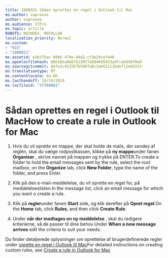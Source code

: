 ```yaml
---
title: 1800021 Sådan oprettes en regel i Outlook til Mac
ms.author: supravee
author: supravee
ms.audience: ITPro
ms.topic: article
ROBOTS: NOINDEX, NOFOLLOW
localization_priority: Normal
ms.custom:
- "923"
- "1800021"
ms.assetid: e3b275ac-09b6-47de-94d2-cf3e29cef446
ms.openlocfilehash: 80e1bba8b07b13077a984699353adfca9d56f0e0
ms.sourcegitcommit: defe2c412567b596fa8c3ab52111bde712ebb314
ms.translationtype: MT
ms.contentlocale: da-DK
ms.lasthandoff: 10/29/2019
ms.locfileid: "37769081"
---
```

# <a name="how-to-create-a-rule-in-outlook-for-mac"></a><span data-ttu-id="829eb-102">Sådan oprettes en regel i Outlook til Mac</span><span class="sxs-lookup"><span data-stu-id="829eb-102">How to create a rule in Outlook for Mac</span></span>

1. <span data-ttu-id="829eb-103">Hvis du vil oprette en mappe, der skal holde de mails, der sendes af reglen, skal du vælge rodpostkassen, klikke på **ny mappe**under fanen **Organiser** , skrive navnet på mappen og trykke på ENTER.</span><span class="sxs-lookup"><span data-stu-id="829eb-103">To create a folder to hold the email messages sent by the rule, select the root mailbox, on the **Organize** tab, click **New Folder**, type the name of the folder, and press Enter.</span></span>

2. <span data-ttu-id="829eb-104">Klik på den e-mail-meddelelse, du vil oprette en regel for, på meddelelseslisten.</span><span class="sxs-lookup"><span data-stu-id="829eb-104">In the message list, click an email message for which you want o create a rule.</span></span>

3. <span data-ttu-id="829eb-105">Klik på **regler**under fanen **Start** side, og klik derefter på **Opret regel**.</span><span class="sxs-lookup"><span data-stu-id="829eb-105">On the **Home** tab, click **Rules**, and then click **Create Rule**.</span></span>

4. <span data-ttu-id="829eb-106">Under **når der modtages en ny meddelelse** , skal du redigere kriterierne, så de passer til dine behov.</span><span class="sxs-lookup"><span data-stu-id="829eb-106">Under **When a new message arrives** edit the criteria to suit your needs.</span></span> 

<span data-ttu-id="829eb-107">Du finder detaljerede oplysninger om oprettelse af brugerdefinerede regler under [oprette en regel i Outlook til Mac](https://aka.ms/AA1uy0v)</span><span class="sxs-lookup"><span data-stu-id="829eb-107">For detailed instructions on creating custom rules, see [Create a rule in Outlook for Mac](https://aka.ms/AA1uy0v)</span></span>
  